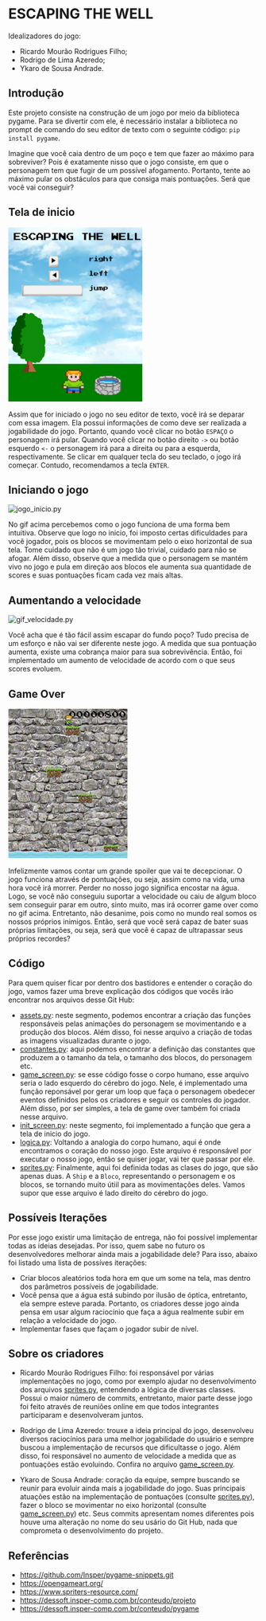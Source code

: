 # ESCAPING THE WELL

Idealizadores do jogo:

- Ricardo Mourão Rodrigues Filho;
- Rodrigo de Lima Azeredo;
- Ykaro de Sousa Andrade.

## Introdução

Este projeto consiste na construção de um jogo por meio da biblioteca pygame. Para se divertir com ele, é necessário instalar a biblioteca no prompt de comando do seu editor de texto com o seguinte código: `pip install pygame`. 

Imagine que você caia dentro de um poço e tem que fazer ao máximo para sobreviver? Pois é exatamente nisso que o jogo consiste, em que o personagem tem que fugir de um possível afogamento. Portanto, tente ao máximo pular os obstáculos para que consiga mais pontuações. Será que você vai conseguir?

## Tela de inicio

<img src="readme/tela_inicio.png" height="350" width="270" >

Assim que for iniciado o jogo no seu editor de texto, você irá se deparar com essa imagem. Ela possui informações de como deve ser realizada a jogabilidade do jogo. Portanto, quando você clicar no botão `ESPAÇO` o personagem irá pular. Quando você clicar no botão direito `->` ou botão esquerdo `<-` o personagem irá para a direita ou para a esquerda, respectivamente. Se clicar em qualquer tecla do seu teclado, o jogo irá começar. Contudo, recomendamos a tecla `ENTER`.

## Iniciando o jogo

![jogo_inicio.py](readme/jogo_inicio.gif)

No gif acima percebemos como o jogo funciona de uma forma bem intuitiva. Observe que logo no inicio, foi imposto certas dificuldades para você jogador, pois os blocos se movimentam pelo o eixo horizontal de sua tela. Tome cuidado que não é um jogo tão trivial, cuidado para não se afogar. Além disso, observe que a medida que o personagem se mantém vivo no jogo e pula em direção aos blocos ele aumenta sua quantidade de scores e suas pontuações ficam cada vez mais altas.

## Aumentando a velocidade

![gif_velocidade.py](readme/gif_velocidade.gif)

Você acha que é tão fácil assim escapar do fundo poço? Tudo precisa de um esforço e não vai ser diferente neste jogo. A medida que sua pontuação aumenta, existe uma cobrança maior para sua sobrevivência. Então, foi implementado um aumento de velocidade de acordo com o que seus scores evoluem.

## Game Over

![game_over.py](readme/game_over.gif)

Infelizmente vamos contar um grande spoiler que vai te decepcionar. O jogo funciona através de pontuações, ou seja, assim como na vida, uma hora você irá morrer. Perder no nosso jogo significa encostar na água. Logo, se você não conseguiu suportar a velocidade ou caiu de algum bloco sem conseguir parar em outro, sinto muito, mas irá ocorrer game over como no gif acima. Entretanto, não desanime, pois como no mundo real somos os nossos próprios inimigos. Então, será que você será capaz de bater suas próprias limitações, ou seja, será que você é capaz de ultrapassar seus próprios recordes?

## Código

Para quem quiser ficar por dentro dos bastidores e entender o coração do jogo, vamos fazer uma breve explicação dos códigos que vocês irão encontrar nos arquivos desse Git Hub:

- [assets.py](assets.py): neste segmento, podemos encontrar a criação das funções responsáveis pelas animações do personagem se movimentando e a produção dos blocos. Além disso, foi nesse arquivo a criação de todas as imagens visualizadas durante o jogo.
- [constantes.py](constantes.py): aqui podemos encontrar a definição das constantes que produzem a o tamanho da tela, o tamanho dos blocos, do personagem etc.
- [game_screen.py](game_screen.py): se esse código fosse o corpo humano, esse arquivo seria o lado esquerdo do cérebro do jogo. Nele, é implementado uma função reponsável por gerar um loop que faça o personagem obedecer eventos definidos pelos os criadores e seguir os controles do jogador. Além disso, por ser simples, a tela de game over também foi criada nesse arquivo.
- [init_screen.py](init_screen.py): neste segmento, foi implementado a função que gera a tela de inicio do jogo.
- [logica.py](logica.py): Voltando a analogia do corpo humano, aqui é onde encontramos o coração do nosso jogo. Este arquivo é responsável por executar o nosso jogo, então se quiser jogar, vai ter que passar por ele.
- [sprites.py](sprites.py): Finalmente, aqui foi definida todas as clases do jogo, que são apenas duas. A `Ship` e a `Bloco`, representando o personagem e os blocos, se tornando muito útiil para as movimentações deles. Vamos supor que esse arquivo é lado direito do cérebro do jogo.

## Possíveis Iterações

Por esse jogo existir uma limitação de entrega, não foi possível implementar todas as ideias desejadas. Por isso, quem sabe no futuro os desenvolvedores melhorar ainda mais a jogabilidade dele? Para isso, abaixo foi listado uma lista de possíves iterações:

- Criar blocos aleatórios toda hora em que um some na tela, mas dentro dos parâmetros possíveis de jogabilidade.
- Você pensa que a água está subindo por ilusão de óptica, entretanto, ela sempre esteve parada. Portanto, os criadores desse jogo ainda pensa em usar algum raciocínio que faça a água realmente subir em relação a velocidade do jogo. 
- Implementar fases que façam o jogador subir de nível.

## Sobre os criadores

- Ricardo Mourão Rodrigues Filho: foi responsável por várias implementações no jogo, como por exemplo ajudar no desenvolvimento dos arquivos [sprites.py](sprites.py), entendendo a lógica de diversas classes. Possui o maior número de commits, entretanto, maior parte desse jogo foi feito através de reuniões online em que todos integrantes participaram e desenvolveram juntos.

- Rodrigo de Lima Azeredo: trouxe a ideia principal do jogo, desenvolveu diversos raciocínios para uma melhor jogabilidade do usuário e sempre buscou a implementação de recursos que dificultasse o jogo. Além disso, foi responsável no aumento de velocidade a medida que as pontuações estão evoluindo. Confira no arquivo [game_screen.py](game_screen.py).

- Ykaro de Sousa Andrade: coração da equipe, sempre buscando se reunir para evoluir ainda mais a jogabilidade do jogo. Suas principais atuações estão na implementação de pontuações (consulte [sprites.py](sprites.py)), fazer o bloco se movimentar no eixo horizontal (consulte [game_screen.py](game_screen.py)) etc. Seus commits apresentam nomes diferentes pois houve uma alteração no nome do seu usário do Git Hub, nada que comprometa o desenvolvimento do projeto.

## Referências

- https://github.com/Insper/pygame-snippets.git
- https://opengameart.org/
- https://www.spriters-resource.com/
- https://dessoft.insper-comp.com.br/conteudo/projeto
- https://dessoft.insper-comp.com.br/conteudo/pygame